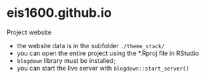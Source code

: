 # eis1600.github.io

Project website

- the website data is in the subfolder `./theme_stack/`
- you can open the entire project using the *.Rproj file in RStudio
- `blogdown` library must be installed;
- you can start the live server with `blogdown::start_server()`
